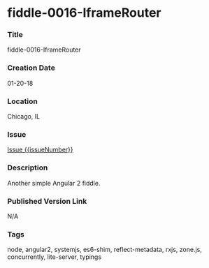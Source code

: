 fiddle-0016-IframeRouter
======


### Title

fiddle-0016-IframeRouter


### Creation Date

01-20-18


### Location

Chicago, IL


### Issue

[Issue {{issueNumber}}](https://github.com/bradyhouse/house/issues/{{issueNumber}})


### Description

Another simple Angular 2 fiddle.


### Published Version Link

N/A


### Tags

node, angular2, systemjs, es6-shim, reflect-metadata, rxjs, zone.js, concurrently, lite-server, typings
